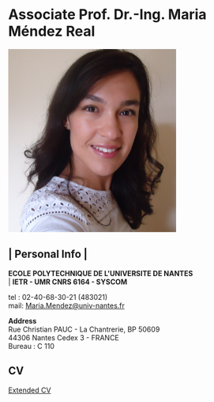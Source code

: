 Associate Prof. Dr.-Ing. Maria Méndez Real
============

<img src="/my_picture.JPG" width="340" height="370" />    

| Personal Info |
-----

**ECOLE POLYTECHNIQUE DE L'UNIVERSITE DE NANTES**<br/>|
**IETR - UMR CNRS 6164 - SYSCOM**

tel : 02-40-68-30-21 (483021)<br/>
mail: Maria.Mendez@univ-nantes.fr

**Address**<br/>
Rue Christian PAUC - La Chantrerie, BP 50609<br/>
44306 Nantes Cedex 3 - FRANCE<br/>
Bureau : C 110


CV
-------

[Extended CV](my_cv.html)

